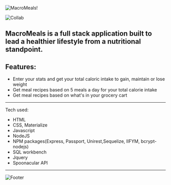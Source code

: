 ![MacroMeals!](https://i.imgur.com/UcmvHJr.png)

![Collab](https://i.imgur.com/ofItTSp.png)


## MacroMeals is a full stack application built to lead a healthier lifestyle from a nutritional standpoint.



## Features:

* Enter your stats and get your total caloric intake to gain, maintain or lose weight
* Get meal recipes based on 5 meals a day for your total calorie intake
* Get meal recipes based on what's in your grocery cart

------------------------------------------------------------------------------------------------------------

Tech used:

* HTML
* CSS, Materialize
* Javascript
* NodeJS
* NPM packages(Express, Passport, Unirest,Sequelize, IIFYM, bcrypt-nodejs)
* SQL workbench
* Jquery
* Spoonacular API

------------------------------------------------------------------------------------------------------------

![Footer](https://i.imgur.com/p1663GW.png)






